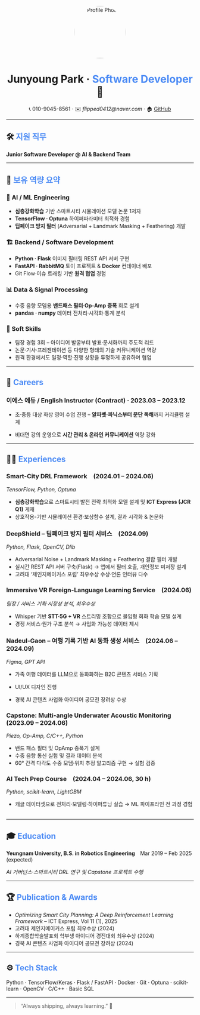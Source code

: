 <!-- 프로필 사진 (로컬 파일이면 /images/profile.jpg 식 경로, 웹 URL도 가능) -->
<p align="center">
  <img src="profile.jpg" alt="Profile Photo" width="140" style="border-radius:50%;">
</p>

<h1 align="center"><strong>Junyoung&nbsp;Park</strong> · <span style="color:#4C8BF5;">Software&nbsp;Developer</span> 🚀</h1>

<p align="center">
  📞 010-9045-8561 · ✉️ <em>flipped0412@naver.com</em> · 🏠 <a href="https://github.com/Flipped0412">GitHub</a>
</p>

---

## 🛠️ <span style="color:#4C8BF5;"><strong>지원 직무</strong></span>
**Junior Software Developer @ AI & Backend Team**

---

## 🔑 <span style="color:#4C8BF5;"><strong>보유 역량 요약</strong></span>

### 🤖 **AI / ML Engineering**
- **심층강화학습** 기반 스마트시티 시뮬레이션 모델 논문 1저자  
- **TensorFlow · Optuna** 하이퍼파라미터 최적화 경험  
- **딥페이크 방지 필터** (Adversarial + Landmark Masking + Feathering) 개발  

### 🏗️ **Backend / Software Development**
- **Python · Flask** 이미지 필터링 REST API 서버 구현  
- **FastAPI · RabbitMQ** 토이 프로젝트 & **Docker** 컨테이너 배포  
- Git Flow·이슈 트래킹 기반 **원격 협업** 경험  

### 📊 **Data & Signal Processing**
- 수중 음향 모뎀용 **밴드패스 필터**·**Op-Amp 증폭** 회로 설계  
- **pandas · numpy** 데이터 전처리·시각화·통계 분석  

### 🤝 **Soft Skills**
* 팀장 경험 3회 – 아이디어 발굴부터 발표·문서화까지 주도적 리드 ﻿
* 논문·기사·프레젠테이션 등 다양한 형태의 기술 커뮤니케이션 역량
* 원격 환경에서도 일정·역할·진행 상황을 투명하게 공유하며 협업

---

## 💼 <span style="color:#4C8BF5;"><strong>Careers</strong></span>

### **이에스 에듀 / English Instructor (Contract) · 2023.03 – 2023.12**
* 초·중등 대상 화상 영어 수업 진행 – **알파벳·파닉스부터 문단 독해**까지 커리큘럼 설계
- 비대면 강의 운영으로 **시간 관리 & 온라인 커뮤니케이션** 역량 강화  

---

## 🧑‍💻 <span style="color:#4C8BF5;"><strong>Experiences</strong></span>

### **Smart-City DRL Framework (2024.01 – 2024.06)**

*TensorFlow, Python, Optuna*

* **심층강화학습**으로 스마트시티 발전 전략 최적화 모델 설계 및 **ICT Express (JCR Q1)** 게재 ﻿
* 상호작용-기반 시뮬레이션 환경·보상함수 설계, 결과 시각화 & 논문화

### **DeepShield – 딥페이크 방지 필터 서비스 (2024.09)**

*Python, Flask, OpenCV, Dlib*

* Adversarial Noise + Landmark Masking + Feathering 결합 필터 개발
* 실시간 REST API 서버 구축(Flask) → 앱에서 필터 호출, 개인정보 미저장 설계
* 고려대 ‘제인지메이커스 포럼’ 최우수상 수상·언론 인터뷰 다수 ﻿

### **Immersive VR Foreign-Language Learning Service (2024.06)**

*팀장 / 서비스 기획·시장성 분석, 최우수상*

* Whisper 기반 **STT·5G + VR** 스트리밍 조합으로 몰입형 회화 학습 모델 설계
* 경쟁 서비스·원가 구조 분석 → 사업화 가능성 데이터 제시 ﻿

### **Nadeul-Gaon – 여행 기록 기반 AI 동화 생성 서비스 (2024.06 – 2024.09)**

*Figma, GPT API*

* 가족 여행 데이터를 LLM으로 동화화하는 B2C 콘텐츠 서비스 기획
- UI/UX 디자인 진행
* 경북 AI 콘텐츠 사업화 아이디어 공모전 장려상 수상 ﻿

### **Capstone: Multi-angle Underwater Acoustic Monitoring (2023.09 – 2024.06)**

*Piezo, Op-Amp, C/C++, Python*

* 밴드 패스 필터 및 OpAmp 증폭기 설계
* 수중 음향 통신 실험 및 결과 데이터 분석
* 60° 간격 다각도 수중 모뎀·위치 추정 알고리즘 구현 → 실험 검증 ﻿

### **AI Tech Prep Course (2024.04 – 2024.06, 30 h)**

*Python, scikit-learn, LightGBM*

* 캐글 데이터셋으로 전처리·모델링·하이퍼튜닝 실습 → ML 파이프라인 전 과정 경험 ﻿
---

## 🎓 <span style="color:#4C8BF5;"><strong>Education</strong></span>
**Yeungnam University, B.S. in Robotics Engineering** Mar 2019 – Feb 2025 (expected)

*AI 거버넌스·스마트시티 DRL 연구 및 Capstone 프로젝트 수행*

---

## 🏆 <span style="color:#4C8BF5;"><strong>Publication & Awards</strong></span>
* *Optimizing Smart City Planning: A Deep Reinforcement Learning Framework* – ICT Express, Vol 11 (1), 2025 ﻿
* 고려대 제인지메이커스 포럼 최우수상 (2024)
* 하계종합학술발표회 학부생 아이디어 경진대회 최우수상 (2024)
* 경북 AI 콘텐츠 사업화 아이디어 공모전 장려상 (2024)
---

## ⚙️ <span style="color:#4C8BF5;"><strong>Tech Stack</strong></span>
Python · TensorFlow/Keras · Flask / FastAPI · Docker · Git · Optuna · scikit-learn · OpenCV · C/C++ · Basic SQL

---

> “Always shipping, always learning.” 🌱

